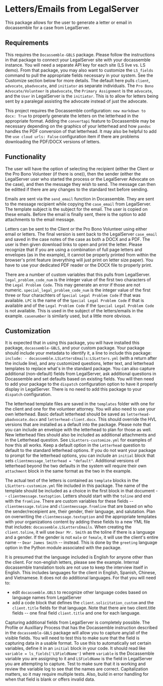 # Letters/Emails from LegalServer

This package allows for the user to generate a letter or email in docassemble for a case from LegalServer.

## Requirements
This requires the `Docassemble-GBLS` package. Please follow the instructions in that package to connect your LegalServer site with your docassemble instance. You will need a separate API key for each site (LS live vs. LS demo). From that package, you may also want to customize the `LS_fields` command to pull the appropriate fields necessary in your system. See the Customize section below for more details. The default here pulls `client`, `advocate`, `pbadvocate`, and `initiator` as separate individuals. The `Pro Bono Advocate/Volunteer` is `pbadvocate`, the `Primary Assignment` is the `advocate`, and the `User` in LegalServer is the `initiator`. This is to allow for letters being sent by a paralegal assisting the advocate instead of just the advocate. 

This project requires the Docassemble configuration: `new markdown to docx: True` to properly generate the letters on the letterhead in the appropriate format. Adding the `convertapi` feature to Docassemble may be necessary depending on the graphics of your letterhead and how `pandoc` handles the PDF conversion of that letterhead. It may also be helpful to add the `use cloud urls: False` configuration item if there are problems downloading the PDF/DOCX versions of letters.

## Functionality
The user will have the option of selecting the recipient (either the Client or the Pro Bono Volunteer (if there is one)), then the sender (either the LegalServer user who started the process or the LegalServer Advocate on the case), and then the message they wish to send. The message can then be editted if there are any changes to the standard text before sending. 

Emails are sent via the `send_email` function in Docassemble. They are sent to the message recipient while copying the `case_email` from LegalServer. The template subject is the subject for the email. The user is copied on these emails. Before the email is finally sent, there is the option to add attachments to the email message. 

Letters can be sent to the Client or the Pro Bono Volunteer using either email or letters. The final version is sent back to the LegalServer `case_email` and saved in the case notes of the case as both a DOCX and a PDF. The user is then given download links to open and print the letter. Please recognize that if you are using a combination of full page letters and envelopes (as in the example), it cannot be properly printed from within the browser's print feature (everything will just print on letter size paper). You have to use your dedicated PDF reader or the DOCX file to properly print.  

There are a number of custom variables that this pulls from LegalServer. `legal_problem_code_num` is the integer value of the first two characters of the `Legal Problem Code`. This may generate an error if those are not numeric. `special_legal_problem_code_num` is the integer value of the first three or four charachters of `Special Legal Problem Code` if that was available. `LPC` is the name of the `Special Legal Problem Code` if that is available and of the `Legal Problem Code` if the `Special Legal Problem Code` is not available. This is used in the subject of the letters/emails in the example. `casenumber` is similarly used, but a little more obvious.  

## Customization
It is expected that in using this package, you will have installed this package, `docassemble-GBLS`, and your custom package. Your package should include your metadata to identify it, a line to include this package: `include: - docassemble.LSLettersEmails:LSLetters.yml` (with a return after the include line), and any customized questions, letter text, and letterhead templates to replace what's in the standard package. You can also capture additional (non-default) fields from LegalServer, ask additional questions in Docassemble and set defaults based on existing fields. You will then need to add your package to the `dispatch` configuration option to have it properly display in LegalServer. There is no need to add this package to your `dispatch` configuration.  

The letterhead template files are saved in the `templates` folder with one for the client and one for the volunteer attorney. You will also need to use your own letterhead. Basic default letterhead should be saved as `letterhead-pbadvocate.docx` and `letterhead-client.docx`. This should override the HVL versions that are installed as a default into the package. Please note that you can include an envelope with the letterhead to plan for those as well. New letterhead files should also be included as additional attachments and in the Letterhead question. See `LSLetters-customize.yml` for examples of how this all works. Keep a default option in the `Letterhead` question to default to the standard letterhead options. If you do not want your package to prompt for the letterhead options, you can include an `initial` block that sets `clientmessage_letterhead = "default"`. Additional versions of letterhead beyond the two defaults in the system will require their own `attachment` block in the same format as the two in the example. 

The actual text of the letters is contained as `template` blocks in the `LSLetters-customize.yml` file included in this package. The name of the template should be included as a choice in the first block in that document -- `clientmessage.textoption`. Letters should start with the `toline` and end with the `fromline`. There are custom variables for these fields -- `clientmessage.toline` and `clientmessage.fromline` that are based on who the sender/receipient are, their gender, their language, and salutation. Plan on overwriting the `clientmessage.textoption` and the appropriate templates with your organizations content by adding these fields to a new YML file that includes: `docassemble.LSLettersEmails`. When creating the `client.toline`, it will use `Dear Mr. Smith` as the toline if there is a language and a gender. If the gender is not `male` or `female`, it will use the client's entire name -- `Dear James Smith` -- instead. This is done by the `greeting` language option in the Python module associated  with the package.

It is presumed that the language included is English for anyone other than the client. For non-english letters, please see the example. Internal docassemble translation tools are not use to keep the interview itself in English. This includes languages for the client in English, Spanish, Chinese, and Vietnamese. It does not do additional languages. For that you will need to:
* edit `docassemble.GBLS` to recognize other language codes based on language names from LegalServer
* add a code block that defines the `client.solicitation_custom` and the `client.title` fields for that language. Note that there are two client.title fields -- one final field `client.title` and one for each language. 

Capturing additional fields from LegalServer is completely possible. The Profile or Auxilliary Process that has the Docassemble instruction described in the `docassemble-GBLS` package will allow you to capture any/all of the visible fields. You will need to test this to make sure that the field is capturing data in a usable format. To use this to automatically set certain variables, define it in an `initial` block in your code. It should read like `variable = ls_fields['LSFieldName']` where `variable` is the Docassemble variable you are assigning to it and `LSFieldName` is the field in LegalServer you are attempting to capture. Test to make sure that it is working and review the variable log to see that the names are correct. Capitalization matters, so it may require multiple tests. Also, build in error handling for when that field is blank or offers invalid data. 
  